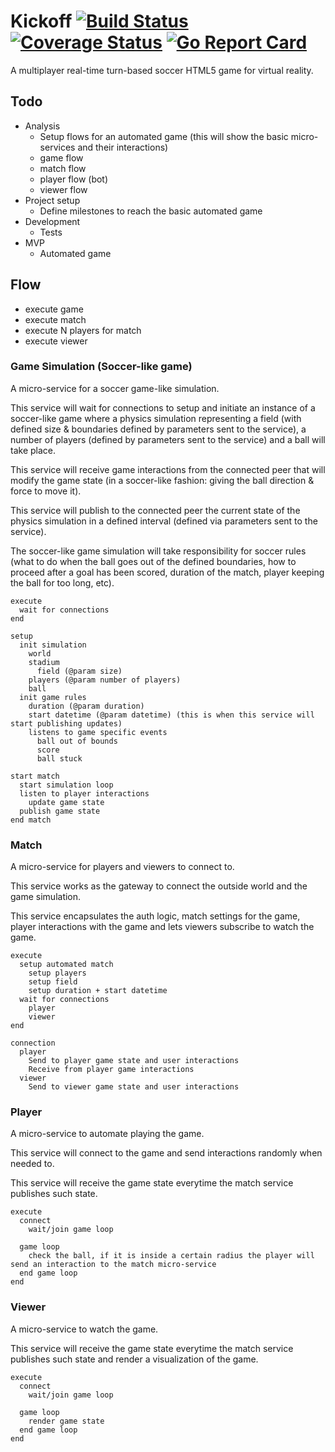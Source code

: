 # Kickoff [![Build Status](https://travis-ci.org/AquiGorka/kickoff.svg?branch=master)](https://travis-ci.org/AquiGorka/kickoff) [![Coverage Status](https://coveralls.io/repos/github/AquiGorka/kickoff/badge.svg?branch=master)](https://coveralls.io/github/AquiGorka/kickoff?branch=master) [![Go Report Card](https://goreportcard.com/badge/github.com/AquiGorka/kickoff/)](https://goreportcard.com/report/github.com/AquiGorka/kickoff/)

A multiplayer real-time turn-based soccer HTML5 game for virtual reality.


## Todo

* Analysis
  * Setup flows for an automated game (this will show the basic micro-services and their interactions)
   * game flow
   * match flow
   * player flow (bot)
   * viewer flow
* Project setup
  * Define milestones to reach the basic automated game
* Development
  * Tests
* MVP
  * Automated game


## Flow

* execute game
* execute match
* execute N players for match
* execute viewer


### Game Simulation (Soccer-like game)

A micro-service for a soccer game-like simulation.

This service will wait for connections to setup and initiate an instance of a soccer-like game where a physics simulation representing a field (with defined size & boundaries defined by parameters sent to the service), a number of players (defined by parameters sent to the service) and a ball will take place.

This service will receive game interactions from the connected peer that will modify the game state (in a soccer-like fashion: giving the ball direction & force to move it).

This service will publish to the connected peer the current state of the physics simulation in a defined interval (defined via parameters sent to the service).

The soccer-like game simulation will take responsibility for soccer rules (what to do when the ball goes out of the defined boundaries, how to proceed after a goal has been scored, duration of the match, player keeping the ball for too long, etc).

```
execute
  wait for connections
end
```

```
setup
  init simulation
    world
    stadium
      field (@param size)
    players (@param number of players)
    ball
  init game rules
    duration (@param duration)
    start datetime (@param datetime) (this is when this service will start publishing updates)
    listens to game specific events
      ball out of bounds
      score
      ball stuck
```

```
start match
  start simulation loop
  listen to player interactions
    update game state
  publish game state
end match
```


### Match

A micro-service for players and viewers to connect to.

This service works as the gateway to connect the outside world and the game simulation.

This service encapsulates the auth logic, match settings for the game, player interactions with the game and lets viewers subscribe to watch the game.

```
execute
  setup automated match
    setup players
    setup field
    setup duration + start datetime
  wait for connections
    player
    viewer
end
```

```
connection
  player
    Send to player game state and user interactions
    Receive from player game interactions
  viewer
    Send to viewer game state and user interactions
```


### Player

A micro-service to automate playing the game.

This service will connect to the game and send interactions randomly when needed to.

This service will receive the game state everytime the match service publishes such state.

```
execute
  connect
    wait/join game loop

  game loop
    check the ball, if it is inside a certain radius the player will send an interaction to the match micro-service
  end game loop
end
```


### Viewer

A micro-service to watch the game.

This service will receive the game state everytime the match service publishes such state and render a visualization of the game.

```
execute
  connect
    wait/join game loop

  game loop
    render game state
  end game loop
end
```

